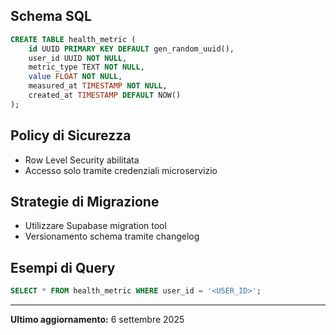 

## Schema SQL

```sql
CREATE TABLE health_metric (
    id UUID PRIMARY KEY DEFAULT gen_random_uuid(),
    user_id UUID NOT NULL,
    metric_type TEXT NOT NULL,
    value FLOAT NOT NULL,
    measured_at TIMESTAMP NOT NULL,
    created_at TIMESTAMP DEFAULT NOW()
);
```

## Policy di Sicurezza
- Row Level Security abilitata
- Accesso solo tramite credenziali microservizio

## Strategie di Migrazione
- Utilizzare Supabase migration tool
- Versionamento schema tramite changelog

## Esempi di Query
```sql
SELECT * FROM health_metric WHERE user_id = '<USER_ID>';
```

---

**Ultimo aggiornamento:** 6 settembre 2025
